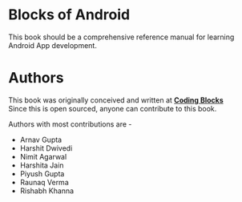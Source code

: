 # Blocks of Android

This book should be a comprehensive reference manual for learning Android App development.

# Authors
This book was originally conceived and written at **[Coding Blocks](https://codingblocks.com)**  
Since this is open sourced, anyone can contribute to this book.

Authors with most contributions are -

- Arnav Gupta
- Harshit Dwivedi
- Nimit Agarwal
- Harshita Jain
- Piyush Gupta
- Raunaq Verma
- Rishabh Khanna
